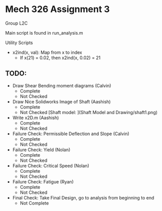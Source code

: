# Mech 326 Assignment 3

Group L2C

Main script is found in  run_analysis.m

Utility Scripts
- x2ind(x, val): Map from x to index
    * If x(21) = 0.02, then x2ind(x, 0.02) = 21

## TODO:
- Draw Shear Bending moment diagrams (Calvin)
    * Complete
    * Not Checked
- Draw Nice Solidworks Image of Shaft (Aashish)
    * Complete
    * Not Checked
[Shaft model: ](Shaft Model and Drawing/shaft1.png)
- Write x2D.m (Aashish)
    * Complete
    * Not Checked
- Failure Check: Permissible Deflection and Slope (Calvin)
    * Complete
    * Not Checked
- Failure Check: Yield (Nolan)
    * Complete
    * Not Checked
- Failure Check: Critical Speed (Nolan)
    * Complete
    * Not Checked
- Failure Check: Fatigue (Ryan)
    * Complete
    * Not Checked
- Final Check: Take Final Design, go to analysis from beginning to end
    * Not Complete
